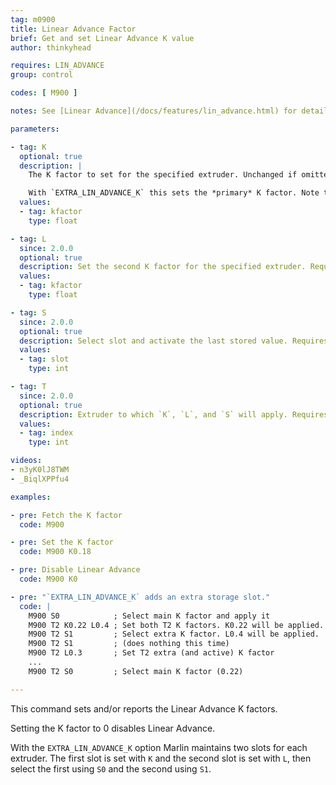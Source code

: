 ```yaml
---
tag: m0900
title: Linear Advance Factor
brief: Get and set Linear Advance K value
author: thinkyhead

requires: LIN_ADVANCE
group: control

codes: [ M900 ]

notes: See [Linear Advance](/docs/features/lin_advance.html) for details on how to determine the K factor and a link to our calibration tool.

parameters:

- tag: K
  optional: true
  description: |
    The K factor to set for the specified extruder. Unchanged if omitted. Set this value higher for more flexible filament or a longer filament path.

    With `EXTRA_LIN_ADVANCE_K` this sets the *primary* K factor. Note that this factor may be inactive and won't take effect until the next `M900 S0`.
  values:
  - tag: kfactor
    type: float

- tag: L
  since: 2.0.0
  optional: true
  description: Set the second K factor for the specified extruder. Requires `EXTRA_LIN_ADVANCE_K`. Note that this factor may be inactive and won't take effect until the next `M900 S1`.
  values:
  - tag: kfactor
    type: float

- tag: S
  since: 2.0.0
  optional: true
  description: Select slot and activate the last stored value. Requires `EXTRA_LIN_ADVANCE_K`.
  values:
  - tag: slot
    type: int

- tag: T
  since: 2.0.0
  optional: true
  description: Extruder to which `K`, `L`, and `S` will apply. Requires `EXTRA_LIN_ADVANCE_K`.
  values:
  - tag: index
    type: int

videos:
- n3yK0lJ8TWM
- _BiqlXPPfu4

examples:

- pre: Fetch the K factor
  code: M900

- pre: Set the K factor
  code: M900 K0.18

- pre: Disable Linear Advance
  code: M900 K0

- pre: "`EXTRA_LIN_ADVANCE_K` adds an extra storage slot."
  code: |
    M900 S0            ; Select main K factor and apply it
    M900 T2 K0.22 L0.4 ; Set both T2 K factors. K0.22 will be applied.
    M900 T2 S1         ; Select extra K factor. L0.4 will be applied.
    M900 T2 S1         ; (does nothing this time)
    M900 T2 L0.3       ; Set T2 extra (and active) K factor
    ...
    M900 T2 S0         ; Select main K factor (0.22)

---
```


This command sets and/or reports the Linear Advance K factors.

Setting the K factor to 0 disables Linear Advance.

With the `EXTRA_LIN_ADVANCE_K` option Marlin maintains two slots for each extruder. The first slot is set with `K` and the second slot is set with `L`, then select the first using `S0` and the second using `S1`.
